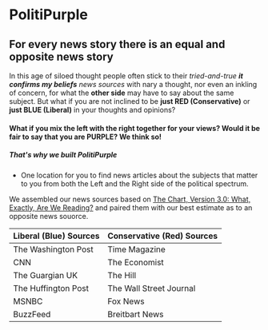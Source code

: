 # PolitiPurple 
## For every news story there is an equal and opposite news story

In this age of siloed thought people often stick to their _tried-and-true **it confirms my beliefs** news sources_ with nary a thought, nor even an inkling of concern, for what the **other side** may have to say about the same subject.  But what if you are not inclined to be **just RED (Conservative)** or **just BLUE (Liberal)** in your thoughts and opinions?  

#### What if you mix the left with the right together for your views? Would it be fair to say that you are PURPLE?  We think so! 
##### That's why we built PolitiPurple 

- One location for you to find news articles about the subjects that matter to you from both the Left and the Right side of the political spectrum.

We assembled our news sources based on [The Chart, Version 3.0: What, Exactly, Are We Reading?](https://www.allgeneralizationsarefalse.com/the-chart-version-3-0-what-exactly-are-we-reading/) and paired them with our best estimate as to an opposite news souorce.

Liberal (Blue) Sources | Conservative (Red) Sources
-------- | ---------
The Washington Post | Time Magazine
CNN | The Economist
The Guargian UK | The Hill
The Huffington Post | The Wall Street Journal
MSNBC | Fox News
BuzzFeed | Breitbart News
